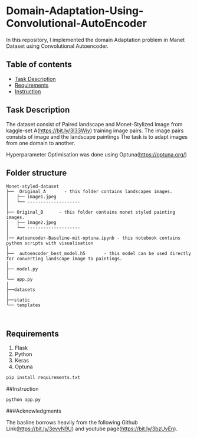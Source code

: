 # Domain-Adaptation-Using-Convolutional-AutoEncoder
In this repository, I implemented the domain Adaptation problem in Manet Dataset using Convolutional Autoencoder.

## Table of contents
* [Task Description](#TaskDescription)
* [Requirements](#Requirements)
* [Instruction](#Instruction)

## Task Description
The dataset consist of Paired landscape and Monet-Stylized image from kaggle-set A(https://bit.ly/3l33Wiy) training image pairs.
The image pairs consists of image and the landscape paintings
The task is to adapt images from one domain to another.

Hyperparameter Optimisation was done using Optuna(https://optuna.org/)

Folder structure
--------------
```
Monet-styled-dataset
├──  Original_A       - this folder contains landscapes images.
│   ├── image1.jpeg
│   └── --------------------
│
├── Original_B      - this folder contains monet styled painting images.
│   ├── image2.jpeg
│   └── --------------------  
│   
│── Autoencoder-Baseline-mit-optuna.ipynb - this notebook contains  python scripts with visualisation
│   
├──  autoencoder_best_model.h5       - this model can be used directly for converting landscape image to paintings.
│
├── model.py
│
└── app.py 
│
├──datasets
│
├──static
└── templates



```

## Requirements
1. Flask
2. Python
3. Keras
4. Optuna


```bash
pip install requirements.txt
```

##Instruction
```bash
python app.py
```
###Acknowledgments

The basline borrows heavily from the following Github Link(https://bit.ly/3evvN9U) and youtube page(https://bit.ly/3bzUvEn).
